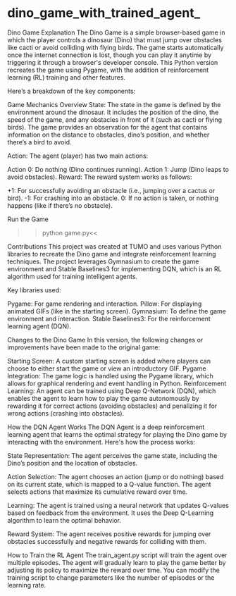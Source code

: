 # dino_game_with_trained_agent_
Dino Game Explanation
The Dino Game is a simple browser-based game in which the player controls a dinosaur (Dino) that must jump over obstacles like cacti or avoid colliding with flying birds. The game starts automatically once the internet connection is lost, though you can play it anytime by triggering it through a browser's developer console. This Python version recreates the game using Pygame, with the addition of reinforcement learning (RL) training and other features.

Here’s a breakdown of the key components:

Game Mechanics Overview
State: The state in the game is defined by the environment around the dinosaur. It includes the position of the dino, the speed of the game, and any obstacles in front of it (such as cacti or flying birds). The game provides an observation for the agent that contains information on the distance to obstacles, dino’s position, and whether there’s a bird to avoid.

Action: The agent (player) has two main actions:

Action 0: Do nothing (Dino continues running).
Action 1: Jump (Dino leaps to avoid obstacles).
Reward: The reward system works as follows:

+1: For successfully avoiding an obstacle (i.e., jumping over a cactus or bird).
-1: For crashing into an obstacle.
0: If no action is taken, or nothing happens (like if there’s no obstacle).


Run the Game
>>python game.py<<

Contributions
This project was created at TUMO and uses various Python libraries to recreate the Dino game and integrate reinforcement learning techniques. The project leverages Gymnasium to create the game environment and Stable Baselines3 for implementing DQN, which is an RL algorithm used for training intelligent agents.

Key libraries used:

Pygame: For game rendering and interaction.
Pillow: For displaying animated GIFs (like in the starting screen).
Gymnasium: To define the game environment and interaction.
Stable Baselines3: For the reinforcement learning agent (DQN).

Changes to the Dino Game
In this version, the following changes or improvements have been made to the original game:

Starting Screen: A custom starting screen is added where players can choose to either start the game or view an introductory GIF.
Pygame Integration: The game logic is handled using the Pygame library, which allows for graphical rendering and event handling in Python.
Reinforcement Learning: An agent can be trained using Deep Q-Network (DQN), which enables the agent to learn how to play the game autonomously by rewarding it for correct actions (avoiding obstacles) and penalizing it for wrong actions (crashing into obstacles).

How the DQN Agent Works
The DQN Agent is a deep reinforcement learning agent that learns the optimal strategy for playing the Dino game by interacting with the environment. Here's how the process works:

State Representation: The agent perceives the game state, including the Dino’s position and the location of obstacles.

Action Selection: The agent chooses an action (jump or do nothing) based on its current state, which is mapped to a Q-value function. The agent selects actions that maximize its cumulative reward over time.

Learning: The agent is trained using a neural network that updates Q-values based on feedback from the environment. It uses the Deep Q-Learning algorithm to learn the optimal behavior.

Reward System: The agent receives positive rewards for jumping over obstacles successfully and negative rewards for colliding with them.


How to Train the RL Agent
The train_agent.py script will train the agent over multiple episodes. The agent will gradually learn to play the game better by adjusting its policy to maximize the reward over time. You can modify the training script to change parameters like the number of episodes or the learning rate.



